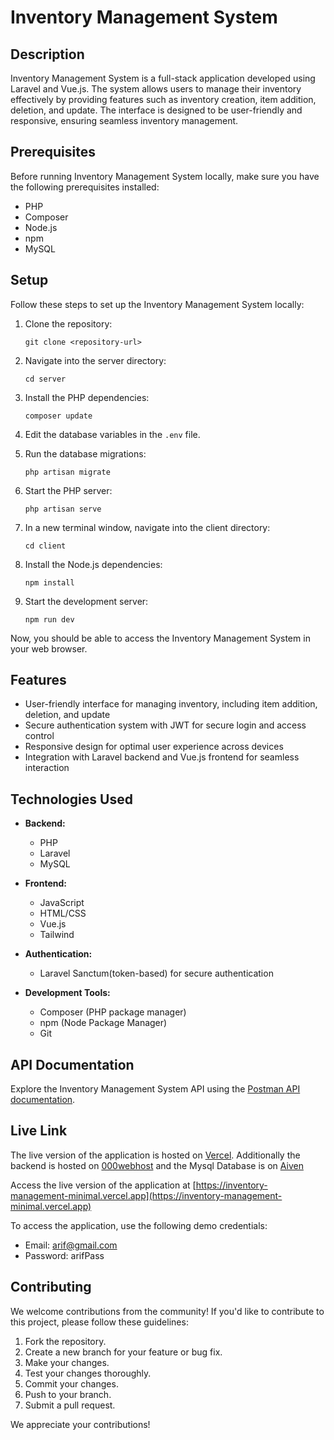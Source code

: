 # Inventory Management System

## Description

Inventory Management System is a full-stack application developed using Laravel and Vue.js. The system allows users to manage their inventory effectively by providing features such as inventory creation, item addition, deletion, and update. The interface is designed to be user-friendly and responsive, ensuring seamless inventory management.

## Prerequisites

Before running Inventory Management System locally, make sure you have the following prerequisites installed:

- PHP
- Composer
- Node.js
- npm
- MySQL

## Setup

Follow these steps to set up the Inventory Management System locally:

1. Clone the repository:

   ```
   git clone <repository-url>
   ```
2. Navigate into the server directory:

   ```
   cd server
   ```
3. Install the PHP dependencies:

   ```
   composer update
   ```
4. Edit the database variables in the `.env` file.
5. Run the database migrations:

   ```
   php artisan migrate
   ```
6. Start the PHP server:

   ```
   php artisan serve
   ```
7. In a new terminal window, navigate into the client directory:

   ```
   cd client
   ```
8. Install the Node.js dependencies:

   ```
   npm install
   ```
9. Start the development server:

   ```
   npm run dev
   ```

Now, you should be able to access the Inventory Management System in your web browser.

## Features

- User-friendly interface for managing inventory, including item addition, deletion, and update
- Secure authentication system with JWT for secure login and access control
- Responsive design for optimal user experience across devices
- Integration with Laravel backend and Vue.js frontend for seamless interaction

## Technologies Used

- **Backend:**

  - PHP
  - Laravel
  - MySQL
- **Frontend:**

  - JavaScript
  - HTML/CSS
  - Vue.js
  - Tailwind
- **Authentication:**

  - Laravel Sanctum(token-based) for secure authentication
- **Development Tools:**

  - Composer (PHP package manager)
  - npm (Node Package Manager)
  - Git

## API Documentation

Explore the Inventory Management System API using the [Postman API documentation](https://documenter.getpostman.com/view/23180955/2sA35MxdX4).

## Live Link

The live version of the application is hosted on [Vercel](https://vercel.com). Additionally the backend is hosted on [000webhost](https://www.000webhost.com) and the Mysql Database is on [Aiven](https://aiven.io)

Access the live version of the application at [https://inventory-management-minimal.vercel.app](https://inventory-management-minimal.vercel.app)

To access the application, use the following demo credentials:

- Email: arif@gmail.com
- Password: arifPass

## Contributing

We welcome contributions from the community! If you'd like to contribute to this project, please follow these guidelines:

1. Fork the repository.
2. Create a new branch for your feature or bug fix.
3. Make your changes.
4. Test your changes thoroughly.
5. Commit your changes.
6. Push to your branch.
7. Submit a pull request.

We appreciate your contributions!
